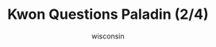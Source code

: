 ---
media: "images/rounds/round_4_1/kwon_questions_paladin_2.png"
media_type: image
title: Kwon Questions Paladin (2/4)
author: wisconsin
desc: Kwon Myong-hwa accuses Paladin Trieu of being a traitor.
---